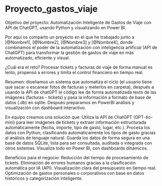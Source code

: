 # Proyecto_gastos_viaje

Objetivo del proyecto:
Automatización Inteligente de Gastos de Viaje con API de ChatGPT, usando Python y visualizando en Power BI.

Por aquí os comparto un proyecto en el que he trabajado junto a [@Nombre1], [@Nombre2], [@Nombre3] y [@Nombre4], donde combinamos el poder de la automatización con inteligencia artificial (API de ChatGPT) para transformar la gestión de gastos de viaje en más automatizado, eficiente y visual.

¿Cuál era el reto?
Procesar tickets y facturas de viaje de forma manual es lento, propenso a errores y limita el control financiero en tiempo real.

Resumen: diseñamos un sistema que automatiza el ciclo (el usuario tiene que sacar o escanear fotos de facturas y meterlos en carpeta), después a usando la API de chatGPT el código lee de forma automatizada texto de las imágenes (facturas - tickets) y pasa la información a formato de base de datos (.db) en sqlite. Después preparamos en PowerBI análisis y visualización con dashboard interactivo.

En equipo creamos una solución que:
Utiliza la API de ChatGPT (GPT-4o-mini) para leer imágenes de tickets y extraer información estructurada automáticamente (fecha, importe, tipo de gasto, lugar, etc.).
Procesa los datos con Python, clasificando automáticamente los tipos de gasto gracias al análisis de lenguaje natural.
Guarda los datos de forma segura en una base de datos SQLite, lista para ser consultada, auditada o integrada con otros sistemas.
Visualiza todo en Power BI, con dashboards dinámicos.

Beneficios para el negocio:
Reducción del tiempo de procesamiento de tickets.
Eliminación de errores humanos gracias a la clasificación automática por IA (API).
Visualización clara del presupuesto en tiempo real.
Optimización de gastos personales o corporativos con base en datos históricos y categorización inteligente.

